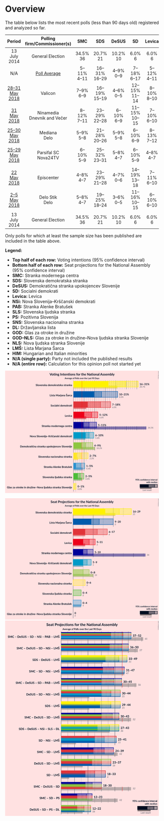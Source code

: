 # Overview

The table below lists the most recent polls (less than 90 days old) registered and analyzed so far.

| Period     | Polling firm/Commissioner(s) | SMC | SDS | DeSUS | SD | Levica | NSi | PAB | SLS | PS | SNS | DL | GOD | GOD–NLS | NLS | LMŠ | HIM |
|:----------:|:----------------------------:|:--:|:--:|:--:|:--:|:--:|:--:|:--:|:--:|:--:|:--:|:--:|:--:|:--:|:--:|:--:|:--:|
| 13 July 2014 | General Election | 34.5% <br> 36 | 20.7% <br> 21 | 10.2% <br> 10 | 6.0% <br> 6 | 6.0% <br> 6 | 5.6% <br> 5 | 4.4% <br> 4 | 4.0% <br> 0 | 3.0% <br> 0 | 2.2% <br> 0 | 0.6% <br> 0 | 0.0% <br> 0 | 0.0% <br> 0 | 0.0% <br> 0 | 0.0% <br> 0 | 0.0% <br> 2 |
| N/A | [Poll Average](average.html) | 5–11% <br> 4–11 | 16–31% <br> 16–29 | 4–9% <br> 0–9 | 7–18% <br> 6–17 | 5–12% <br> 4–11 | 6–10% <br> 5–9 | 1–5% <br> 0–5 | 2–5% <br> 0–4 | N/A <br> N/A | 2–7% <br> 0–6 | N/A <br> N/A | N/A <br> N/A | 0–1% <br> 0 | N/A <br> N/A | 10–21% <br> 9–20 | N/A <br> N/A |
| [28–31 May 2018](2018-05-31-Valicon.html) | Valicon | 7–9% <br> 6–9 | 16–19% <br> 15–19 | 4–6% <br> 0–5 | 12–15% <br> 11–14 | 8–10% <br> 8–10 | 6–8% <br> 6–8 | 4–5% <br> 0–5 | 2–4% <br> 0 | N/A <br> N/A | 3–5% <br> 0–4 | N/A <br> N/A | N/A <br> N/A | 0–1% <br> 0 | N/A <br> N/A | 11–14% <br> 10–13 | N/A <br> N/A |
| [31 May 2018](2018-05-31-Ninamedia.html) | Ninamedia <br> Dnevnik and Večer | 8–12% <br> 7–11 | 23–29% <br> 22–28 | 6–10% <br> 6–9 | 11–15% <br> 10–15 | 7–10% <br> 6–10 | 6–9% <br> 5–8 | 2–5% <br> 0–4 | 3–5% <br> 0–5 | N/A <br> N/A | 2–5% <br> 0–4 | N/A <br> N/A | N/A <br> N/A | N/A <br> N/A | N/A <br> N/A | 10–14% <br> 9–13 | N/A <br> N/A |
| [25–30 May 2018](2018-05-30-Mediana.html) | Mediana <br> Delo | 5–9% <br> 5–8 | 21–28% <br> 20–26 | 5–9% <br> 5–8 | 6–10% <br> 6–9 | 8–13% <br> 7–12 | 5–9% <br> 5–8 | 3–6% <br> 0–5 | 2–5% <br> 0–4 | N/A <br> N/A | 4–8% <br> 4–7 | N/A <br> N/A | N/A <br> N/A | 0–1% <br> 0 | N/A <br> N/A | 9–14% <br> 8–13 | N/A <br> N/A |
| [25–29 May 2018](2018-05-29-ParsifalSC.html) | Parsifal SC <br> Nova24TV | 6–10% <br> 5–9 | 25–32% <br> 23–31 | 5–8% <br> 4–7 | 6–10% <br> 5–9 | 4–8% <br> 4–7 | 6–10% <br> 5–9 | 1–3% <br> 0 | 2–5% <br> 0–4 | N/A <br> N/A | 3–7% <br> 0–6 | N/A <br> N/A | N/A <br> N/A | N/A <br> N/A | N/A <br> N/A | 12–18% <br> 11–16 | N/A <br> N/A |
| [22 May 2018](2018-05-22-Episcenter.html) | Episcenter | 4–8% <br> 4–7 | 23–29% <br> 21–28 | 4–7% <br> 0–6 | 14–19% <br> 13–18 | 7–11% <br> 6–10 | 6–10% <br> 6–10 | 2–4% <br> 0–4 | 2–4% <br> 0–3 | N/A <br> N/A | 1–3% <br> 0 | N/A <br> N/A | N/A <br> N/A | N/A <br> N/A | N/A <br> N/A | 12–17% <br> 12–17 | N/A <br> N/A |
| [2–5 May 2018](2018-05-05-DeloStik.html) | Delo Stik <br> Delo | 5–8% <br> 4–7 | 19–25% <br> 18–24 | 3–6% <br> 0–5 | 11–16% <br> 10–15 | 6–10% <br> 6–10 | 6–9% <br> 5–9 | 3–5% <br> 0–5 | 2–4% <br> 0–4 | N/A <br> N/A | 2–4% <br> 0 | N/A <br> N/A | N/A <br> N/A | 0–1% <br> 0 | N/A <br> N/A | 17–22% <br> 16–22 | N/A <br> N/A |
| 13 July 2014 | General Election | 34.5% <br> 36 | 20.7% <br> 21 | 10.2% <br> 10 | 6.0% <br> 6 | 6.0% <br> 6 | 5.6% <br> 5 | 4.4% <br> 4 | 4.0% <br> 0 | 3.0% <br> 0 | 2.2% <br> 0 | 0.6% <br> 0 | 0.0% <br> 0 | 0.0% <br> 0 | 0.0% <br> 0 | 0.0% <br> 0 | 0.0% <br> 2 |

Only polls for which at least the sample size has been published are included in the table above.

**Legend:**
+ **Top half of each row:** Voting intentions (95% confidence interval)
+ **Bottom half of each row:** Seat projections for the National Assembly (95% confidence interval)
+ **SMC:** Stranka modernega centra
+ **SDS:** Slovenska demokratska stranka
+ **DeSUS:** Demokratična stranka upokojencev Slovenije
+ **SD:** Socialni demokrati
+ **Levica:** Levica
+ **NSi:** Nova Slovenija–Krščanski demokrati
+ **PAB:** Stranka Alenke Bratušek
+ **SLS:** Slovenska ljudska stranka
+ **PS:** Pozitivna Slovenija
+ **SNS:** Slovenska nacionalna stranka
+ **DL:** Državljanska lista
+ **GOD:** Glas za otroke in družine
+ **GOD–NLS:** Glas za otroke in družine–Nova ljudska stranka Slovenije
+ **NLS:** Nova ljudska stranka Slovenije
+ **LMŠ:** Lista Marjana Šarca
+ **HIM:** Hungarian and Italian minorities
+ **N/A (single party):** Party not included the published results
+ **N/A (entire row):** Calculation for this opinion poll not started yet


![Graph with voting intentions not yet produced](average.png "Voting Intentions")

![Graph with seats not yet produced](average-seats.png "Seats")
![Graph with coalitions seats not yet produced](average-coalitions-seats.png "Coalitions Seats")
